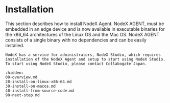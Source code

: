 # Installation

This section describes how to install NodeX Agent. NodeX AGENT, must be embedded in an edge device and is now available in executable binaries for the x86_64 architectures of the Linux OS and the Mac OS. NodeX AGENT consists of a single binary with no dependencies and can be easily installed.

```{note}
NodeX has a service for administrators, NodeX Studio, which requires installation of the NodeX Agent and setup to start using NodeX Studio.
To start using NodeX Studio, please contact Collabogate Japan.
```

```{toctree}
:hidden:
00-overview.md
20-install-on-linux-x86-64.md
30-install-on-macos.md
40-install-from-source-code.md
90-next-step.md
```
